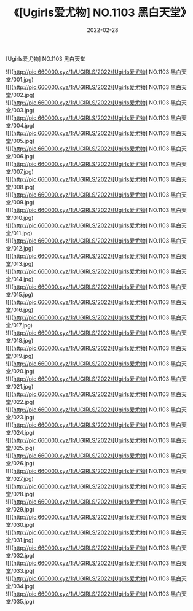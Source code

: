 ﻿---
layout: post
title:  《[Ugirls爱尤物] NO.1103 黑白天堂》
date:   2022-02-28
img: http://pic.660000.xyz/1:/UGIRLS/2022/[Ugirls爱尤物] NO.1103 黑白天堂/000.jpg
categories: [美女, 清纯, 唯美]
---

[Ugirls爱尤物] NO.1103 黑白天堂

 ![](http://pic.660000.xyz/1:/UGIRLS/2022/[Ugirls爱尤物] NO.1103 黑白天堂/001.jpg) <br>![](http://pic.660000.xyz/1:/UGIRLS/2022/[Ugirls爱尤物] NO.1103 黑白天堂/002.jpg) <br>![](http://pic.660000.xyz/1:/UGIRLS/2022/[Ugirls爱尤物] NO.1103 黑白天堂/003.jpg) <br>![](http://pic.660000.xyz/1:/UGIRLS/2022/[Ugirls爱尤物] NO.1103 黑白天堂/004.jpg) <br>![](http://pic.660000.xyz/1:/UGIRLS/2022/[Ugirls爱尤物] NO.1103 黑白天堂/005.jpg) <br>![](http://pic.660000.xyz/1:/UGIRLS/2022/[Ugirls爱尤物] NO.1103 黑白天堂/006.jpg) <br>![](http://pic.660000.xyz/1:/UGIRLS/2022/[Ugirls爱尤物] NO.1103 黑白天堂/007.jpg) <br>![](http://pic.660000.xyz/1:/UGIRLS/2022/[Ugirls爱尤物] NO.1103 黑白天堂/008.jpg) <br>![](http://pic.660000.xyz/1:/UGIRLS/2022/[Ugirls爱尤物] NO.1103 黑白天堂/009.jpg) <br>![](http://pic.660000.xyz/1:/UGIRLS/2022/[Ugirls爱尤物] NO.1103 黑白天堂/010.jpg) <br>![](http://pic.660000.xyz/1:/UGIRLS/2022/[Ugirls爱尤物] NO.1103 黑白天堂/011.jpg) <br>![](http://pic.660000.xyz/1:/UGIRLS/2022/[Ugirls爱尤物] NO.1103 黑白天堂/012.jpg) <br>![](http://pic.660000.xyz/1:/UGIRLS/2022/[Ugirls爱尤物] NO.1103 黑白天堂/013.jpg) <br>![](http://pic.660000.xyz/1:/UGIRLS/2022/[Ugirls爱尤物] NO.1103 黑白天堂/014.jpg) <br>![](http://pic.660000.xyz/1:/UGIRLS/2022/[Ugirls爱尤物] NO.1103 黑白天堂/015.jpg) <br>![](http://pic.660000.xyz/1:/UGIRLS/2022/[Ugirls爱尤物] NO.1103 黑白天堂/016.jpg) <br>![](http://pic.660000.xyz/1:/UGIRLS/2022/[Ugirls爱尤物] NO.1103 黑白天堂/017.jpg) <br>![](http://pic.660000.xyz/1:/UGIRLS/2022/[Ugirls爱尤物] NO.1103 黑白天堂/018.jpg) <br>![](http://pic.660000.xyz/1:/UGIRLS/2022/[Ugirls爱尤物] NO.1103 黑白天堂/019.jpg) <br>![](http://pic.660000.xyz/1:/UGIRLS/2022/[Ugirls爱尤物] NO.1103 黑白天堂/020.jpg) <br>![](http://pic.660000.xyz/1:/UGIRLS/2022/[Ugirls爱尤物] NO.1103 黑白天堂/021.jpg) <br>![](http://pic.660000.xyz/1:/UGIRLS/2022/[Ugirls爱尤物] NO.1103 黑白天堂/022.jpg) <br>![](http://pic.660000.xyz/1:/UGIRLS/2022/[Ugirls爱尤物] NO.1103 黑白天堂/023.jpg) <br>![](http://pic.660000.xyz/1:/UGIRLS/2022/[Ugirls爱尤物] NO.1103 黑白天堂/024.jpg) <br>![](http://pic.660000.xyz/1:/UGIRLS/2022/[Ugirls爱尤物] NO.1103 黑白天堂/025.jpg) <br>![](http://pic.660000.xyz/1:/UGIRLS/2022/[Ugirls爱尤物] NO.1103 黑白天堂/026.jpg) <br>![](http://pic.660000.xyz/1:/UGIRLS/2022/[Ugirls爱尤物] NO.1103 黑白天堂/027.jpg) <br>![](http://pic.660000.xyz/1:/UGIRLS/2022/[Ugirls爱尤物] NO.1103 黑白天堂/028.jpg) <br>![](http://pic.660000.xyz/1:/UGIRLS/2022/[Ugirls爱尤物] NO.1103 黑白天堂/029.jpg) <br>![](http://pic.660000.xyz/1:/UGIRLS/2022/[Ugirls爱尤物] NO.1103 黑白天堂/030.jpg) <br>![](http://pic.660000.xyz/1:/UGIRLS/2022/[Ugirls爱尤物] NO.1103 黑白天堂/031.jpg) <br>![](http://pic.660000.xyz/1:/UGIRLS/2022/[Ugirls爱尤物] NO.1103 黑白天堂/032.jpg) <br>![](http://pic.660000.xyz/1:/UGIRLS/2022/[Ugirls爱尤物] NO.1103 黑白天堂/033.jpg) <br>![](http://pic.660000.xyz/1:/UGIRLS/2022/[Ugirls爱尤物] NO.1103 黑白天堂/034.jpg) <br>![](http://pic.660000.xyz/1:/UGIRLS/2022/[Ugirls爱尤物] NO.1103 黑白天堂/035.jpg) <br>